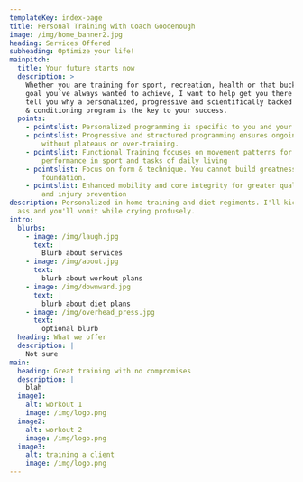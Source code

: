 ```yaml
---
templateKey: index-page
title: Personal Training with Coach Goodenough
image: /img/home_banner2.jpg
heading: Services Offered
subheading: Optimize your life!
mainpitch:
  title: Your future starts now
  description: >
    Whether you are training for sport, recreation, health or that bucket-list
    goal you’ve always wanted to achieve, I want to help get you there! Let me
    tell you why a personalized, progressive and scientifically backed strength
    & conditioning program is the key to your success. 
  points:
    - pointslist: Personalized programming is specific to you and your goals.
    - pointslist: Progressive and structured programming ensures ongoing success
        without plateaus or over-training.
    - pointslist: Functional Training focuses on movement patterns for superior
        performance in sport and tasks of daily living
    - pointslist: Focus on form & technique. You cannot build greatness on a shaky
        foundation.
    - pointslist: Enhanced mobility and core integrity for greater quality of movement
        and injury prevention
description: Personalized in home training and diet regiments. I'll kick your
  ass and you'll vomit while crying profusely.
intro:
  blurbs:
    - image: /img/laugh.jpg
      text: |
        Blurb about services
    - image: /img/about.jpg
      text: |
        blurb about workout plans
    - image: /img/downward.jpg
      text: |
        blurb about diet plans
    - image: /img/overhead_press.jpg
      text: |
        optional blurb
  heading: What we offer
  description: |
    Not sure
main:
  heading: Great training with no compromises
  description: |
    blah
  image1:
    alt: workout 1
    image: /img/logo.png
  image2:
    alt: workout 2
    image: /img/logo.png
  image3:
    alt: training a client
    image: /img/logo.png
---
```

